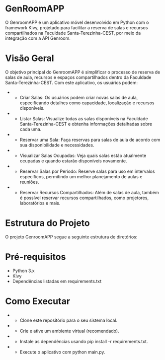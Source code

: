 # GenRoomAPP
O GenroomAPP é um aplicativo móvel desenvolvido em Python com o framework Kivy, projetado para facilitar a reserva de salas e recursos compartilhados na Faculdade Santa-Terezinha-CEST, por meio da integração com a API Genroom.

# Visão Geral
O objetivo principal do GenroomAPP é simplificar o processo de reserva de salas de aula, recursos e espaços compartilhados dentro da Faculdade Santa-Terezinha-CEST. Com este aplicativo, os usuários podem:
* - Criar Salas: Os usuários podem criar novas salas de aula, especificando detalhes como capacidade, localização e recursos disponíveis.
* - Listar Salas: Visualize todas as salas disponíveis na Faculdade Santa-Terezinha-CEST e obtenha informações detalhadas sobre cada uma.
* - Reservar uma Sala: Faça reservas para salas de aula de acordo com sua disponibilidade e necessidades.
* - Visualizar Salas Ocupadas: Veja quais salas estão atualmente ocupadas e quando estarão disponíveis novamente.
* - Reservar Salas por Período: Reserve salas para uso em intervalos específicos, permitindo um melhor planejamento de aulas e reuniões.
* - Reservar Recursos Compartilhados: Além de salas de aula, também é possível reservar recursos compartilhados, como projetores, laboratórios e mais.

# Estrutura do Projeto
O projeto GenroomAPP segue a seguinte estrutura de diretórios:

# Pré-requisitos
* Python 3.x
* Kivy
* Dependências listadas em requirements.txt

# Como Executar
* - Clone este repositório para o seu sistema local.
* - Crie e ative um ambiente virtual (recomendado).
* - Instale as dependências usando pip install -r requirements.txt.
* - Execute o aplicativo com python main.py.




